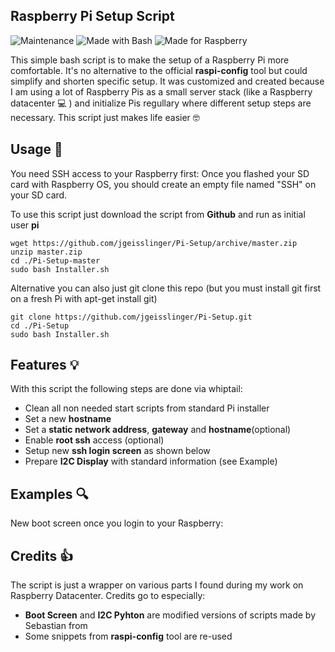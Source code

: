 ## Raspberry Pi Setup Script

![Maintenance](https://img.shields.io/badge/Maintained%3F-yes-green.svg) ![Made with Bash](https://img.shields.io/badge/Made%20with-Bash-1f425f.svg) ![Made for Raspberry](https://img.shields.io/badge/-Raspberry%20Pi-C51A4A) 

This simple bash script is to make the setup of a Raspberry Pi more comfortable. It's no alternative to the official **raspi-config** tool but could simplify and shorten specific setup. It was customized and created because I am using a lot of Raspberry Pis as a small server stack (like a Raspberry datacenter :computer: ) and initialize Pis regullary where different setup steps are necessary. This script just makes life easier :nerd_face: 

## Usage :dizzy:
You need SSH access to your Raspberry first: Once you flashed your SD card with Raspberry OS, you should create an empty file named "SSH" on your SD card. 

To use this script just download the script from **Github** and run as initial user **pi**

```
wget https://github.com/jgeisslinger/Pi-Setup/archive/master.zip
unzip master.zip
cd ./Pi-Setup-master
sudo bash Installer.sh

```
Alternative you can also just git clone this repo (but you must install git first on a fresh Pi with apt-get install git)
```
git clone https://github.com/jgeisslinger/Pi-Setup.git
cd ./Pi-Setup
sudo bash Installer.sh

```

## Features :bulb:
With this script the following steps are done via whiptail:

* Clean all non needed start scripts from standard Pi installer
* Set a new **hostname**
* Set a **static network address**, **gateway** and **hostname**(optional)
* Enable **root ssh** access (optional)
* Setup new **ssh login screen** as shown below
* Prepare **I2C Display** with standard information (see Example)

## Examples :mag:
New boot screen once you login to your Raspberry:


## Credits :thumbsup:
The script is just a wrapper on various parts I found during my work on Raspberry Datacenter. Credits go to especially:

* **Boot Screen** and **I2C Pyhton** are modified versions of scripts made by Sebastian from 
* Some snippets from **raspi-config** tool are re-used
